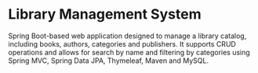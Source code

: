 # Library Management System
 Spring Boot-based web application designed to manage a
 library catalog, including books, authors, categories and publishers.
 It supports CRUD operations and allows for search by name and
 filtering by categories using Spring MVC, Spring Data JPA,
 Thymeleaf, Maven and MySQL.
